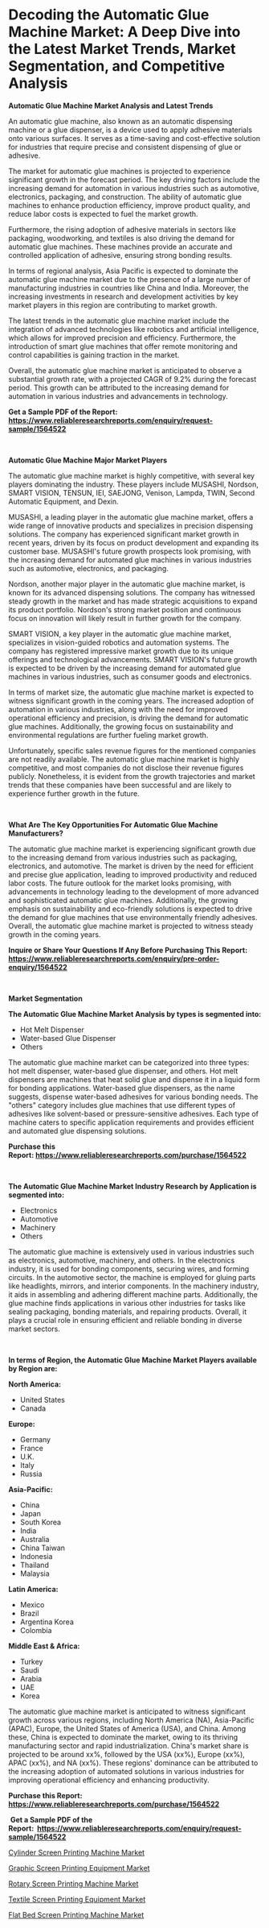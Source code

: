 <p><h1>Decoding the Automatic Glue Machine Market: A Deep Dive into the Latest Market Trends, Market Segmentation, and Competitive Analysis</h1></p><p><strong>Automatic Glue Machine Market Analysis and Latest Trends</strong></p>
<p><p>An automatic glue machine, also known as an automatic dispensing machine or a glue dispenser, is a device used to apply adhesive materials onto various surfaces. It serves as a time-saving and cost-effective solution for industries that require precise and consistent dispensing of glue or adhesive.</p><p>The market for automatic glue machines is projected to experience significant growth in the forecast period. The key driving factors include the increasing demand for automation in various industries such as automotive, electronics, packaging, and construction. The ability of automatic glue machines to enhance production efficiency, improve product quality, and reduce labor costs is expected to fuel the market growth.</p><p>Furthermore, the rising adoption of adhesive materials in sectors like packaging, woodworking, and textiles is also driving the demand for automatic glue machines. These machines provide an accurate and controlled application of adhesive, ensuring strong bonding results.</p><p>In terms of regional analysis, Asia Pacific is expected to dominate the automatic glue machine market due to the presence of a large number of manufacturing industries in countries like China and India. Moreover, the increasing investments in research and development activities by key market players in this region are contributing to market growth.</p><p>The latest trends in the automatic glue machine market include the integration of advanced technologies like robotics and artificial intelligence, which allows for improved precision and efficiency. Furthermore, the introduction of smart glue machines that offer remote monitoring and control capabilities is gaining traction in the market.</p><p>Overall, the automatic glue machine market is anticipated to observe a substantial growth rate, with a projected CAGR of 9.2% during the forecast period. This growth can be attributed to the increasing demand for automation in various industries and advancements in technology.</p></p>
<p><strong>Get a Sample PDF of the Report:&nbsp; <a href="https://www.reliableresearchreports.com/enquiry/request-sample/1564522">https://www.reliableresearchreports.com/enquiry/request-sample/1564522</a></strong></p>
<p>&nbsp;</p>
<p><strong>Automatic Glue Machine Major Market Players</strong></p>
<p><p>The automatic glue machine market is highly competitive, with several key players dominating the industry. These players include MUSASHI, Nordson, SMART VISION, TENSUN, IEI, SAEJONG, Venison, Lampda, TWIN, Second Automatic Equipment, and Dexin. </p><p>MUSASHI, a leading player in the automatic glue machine market, offers a wide range of innovative products and specializes in precision dispensing solutions. The company has experienced significant market growth in recent years, driven by its focus on product development and expanding its customer base. MUSASHI's future growth prospects look promising, with the increasing demand for automated glue machines in various industries such as automotive, electronics, and packaging.</p><p>Nordson, another major player in the automatic glue machine market, is known for its advanced dispensing solutions. The company has witnessed steady growth in the market and has made strategic acquisitions to expand its product portfolio. Nordson's strong market position and continuous focus on innovation will likely result in further growth for the company.</p><p>SMART VISION, a key player in the automatic glue machine market, specializes in vision-guided robotics and automation systems. The company has registered impressive market growth due to its unique offerings and technological advancements. SMART VISION's future growth is expected to be driven by the increasing demand for automated glue machines in various industries, such as consumer goods and electronics.</p><p>In terms of market size, the automatic glue machine market is expected to witness significant growth in the coming years. The increased adoption of automation in various industries, along with the need for improved operational efficiency and precision, is driving the demand for automatic glue machines. Additionally, the growing focus on sustainability and environmental regulations are further fueling market growth.</p><p>Unfortunately, specific sales revenue figures for the mentioned companies are not readily available. The automatic glue machine market is highly competitive, and most companies do not disclose their revenue figures publicly. Nonetheless, it is evident from the growth trajectories and market trends that these companies have been successful and are likely to experience further growth in the future.</p></p>
<p>&nbsp;</p>
<p><strong>What Are The Key Opportunities For Automatic Glue Machine Manufacturers?</strong></p>
<p><p>The automatic glue machine market is experiencing significant growth due to the increasing demand from various industries such as packaging, electronics, and automotive. The market is driven by the need for efficient and precise glue application, leading to improved productivity and reduced labor costs. The future outlook for the market looks promising, with advancements in technology leading to the development of more advanced and sophisticated automatic glue machines. Additionally, the growing emphasis on sustainability and eco-friendly solutions is expected to drive the demand for glue machines that use environmentally friendly adhesives. Overall, the automatic glue machine market is projected to witness steady growth in the coming years.</p></p>
<p><strong>Inquire or Share Your Questions If Any Before Purchasing This Report: <a href="https://www.reliableresearchreports.com/enquiry/pre-order-enquiry/1564522">https://www.reliableresearchreports.com/enquiry/pre-order-enquiry/1564522</a></strong></p>
<p>&nbsp;</p>
<p><strong>Market Segmentation</strong></p>
<p><strong>The Automatic Glue Machine Market Analysis by types is segmented into:</strong></p>
<p><ul><li>Hot Melt Dispenser</li><li>Water-based Glue Dispenser</li><li>Others</li></ul></p>
<p><p>The automatic glue machine market can be categorized into three types: hot melt dispenser, water-based glue dispenser, and others. Hot melt dispensers are machines that heat solid glue and dispense it in a liquid form for bonding applications. Water-based glue dispensers, as the name suggests, dispense water-based adhesives for various bonding needs. The "others" category includes glue machines that use different types of adhesives like solvent-based or pressure-sensitive adhesives. Each type of machine caters to specific application requirements and provides efficient and automated glue dispensing solutions.</p></p>
<p><strong>Purchase this Report:&nbsp;<a href="https://www.reliableresearchreports.com/purchase/1564522">https://www.reliableresearchreports.com/purchase/1564522</a></strong></p>
<p>&nbsp;</p>
<p><strong>The Automatic Glue Machine Market Industry Research by Application is segmented into:</strong></p>
<p><ul><li>Electronics</li><li>Automotive</li><li>Machinery</li><li>Others</li></ul></p>
<p><p>The automatic glue machine is extensively used in various industries such as electronics, automotive, machinery, and others. In the electronics industry, it is used for bonding components, securing wires, and forming circuits. In the automotive sector, the machine is employed for gluing parts like headlights, mirrors, and interior components. In the machinery industry, it aids in assembling and adhering different machine parts. Additionally, the glue machine finds applications in various other industries for tasks like sealing packaging, bonding materials, and repairing products. Overall, it plays a crucial role in ensuring efficient and reliable bonding in diverse market sectors.</p></p>
<p>&nbsp;</p>
<p><strong>In terms of Region, the Automatic Glue Machine Market Players available by Region are:</strong></p>
<p>
    <p> <strong> North America: </strong>
        <ul>
            <li>United States</li>
            <li>Canada</li>
        </ul>
        </p> 
    <p> <strong> Europe: </strong>
        <ul>
            <li>Germany</li>
            <li>France</li>
            <li>U.K.</li>
            <li>Italy</li>
            <li>Russia</li>
        </ul>
        </p> 
    <p> <strong> Asia-Pacific: </strong>
        <ul>
            <li>China</li>
            <li>Japan</li>
            <li>South Korea</li>
            <li>India</li>
            <li>Australia</li>
            <li>China Taiwan</li>
            <li>Indonesia</li>
            <li>Thailand</li>
            <li>Malaysia</li>
        </ul>
        </p> 
    <p> <strong> Latin America: </strong>
        <ul>
            <li>Mexico</li>
            <li>Brazil</li>
            <li>Argentina Korea</li>
            <li>Colombia</li>
        </ul>
        </p> 
    <p> <strong> Middle East & Africa: </strong>
        <ul>
            <li>Turkey</li>
            <li>Saudi</li>
            <li>Arabia</li>
            <li>UAE</li>
            <li>Korea</li>
        </ul>
    </p>
    </p>
<p><p>The automatic glue machine market is anticipated to witness significant growth across various regions, including North America (NA), Asia-Pacific (APAC), Europe, the United States of America (USA), and China. Among these, China is expected to dominate the market, owing to its thriving manufacturing sector and rapid industrialization. China's market share is projected to be around xx%, followed by the USA (xx%), Europe (xx%), APAC (xx%), and NA (xx%). These regions' dominance can be attributed to the increasing adoption of automated solutions in various industries for improving operational efficiency and enhancing productivity.</p></p>
<p><strong>Purchase this Report: <a href="https://www.reliableresearchreports.com/purchase/1564522">https://www.reliableresearchreports.com/purchase/1564522</a></strong></p>
<p>&nbsp;<strong>Get a Sample PDF of the Report:&nbsp;&nbsp;<a href="https://www.reliableresearchreports.com/enquiry/request-sample/1564522">https://www.reliableresearchreports.com/enquiry/request-sample/1564522</a></strong></p>
<p><strong></strong></p>
<p><p><a href="https://github.com/gdfhhhj/Market-Research-Report-List-2/blob/main/cylinder-screen-printing-machine-market.md">Cylinder Screen Printing Machine Market</a></p><p><a href="https://github.com/luckyshygirl/Market-Research-Report-List-2/blob/main/graphic-screen-printing-equipment-market.md">Graphic Screen Printing Equipment Market</a></p><p><a href="https://github.com/gulaimolin/Market-Research-Report-List-2/blob/main/rotary-screen-printing-machine-market.md">Rotary Screen Printing Machine Market</a></p><p><a href="https://github.com/grishafomin4852/Market-Research-Report-List-2/blob/main/textile-screen-printing-equipment-market.md">Textile Screen Printing Equipment Market</a></p><p><a href="https://github.com/ruslanpoljakovrd177/Market-Research-Report-List-2/blob/main/flat-bed-screen-printing-machine-market.md">Flat Bed Screen Printing Machine Market</a></p></p>